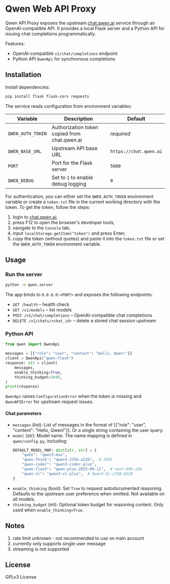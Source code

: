 # Qwen Web API Proxy

Qwen API Proxy exposes the upstream [chat.qwen.ai](https://chat.qwen.ai) service through an OpenAI-compatible API. It provides a local Flask server and a Python API for issuing chat completions programmatically.

Features:

- OpenAI-compatible `v1/chat/completions` endpoint
- Python API `QwenApi` for synchronous completions

## Installation

Install dependencies:

```bash
pip install flask flask-cors requests
```

The service reads configuration from environment variables:

| Variable          | Description                                  | Default                |
| ----------------- | -------------------------------------------- | ---------------------- |
| `QWEN_AUTH_TOKEN` | Authorization token copied from chat.qwen.ai | _required_             |
| `QWEN_BASE_URL`   | Upstream API base URL                        | `https://chat.qwen.ai` |
| `PORT`            | Port for the Flask server                    | `5000`                 |
| `QWEN_DEBUG`      | Set to `1` to enable debug logging           | `0`                    |

For authentication, you can either set the `QWEN_AUTH_TOKEN` environment variable or create a `token.txt` file in the current working directory with the token. To get the token, follow the steps:

1. login to [chat.qwen.ai](https://chat.qwen.ai);
2. press F12 to open the browser's developer tools;
3. navigate to the `Console` tab;
4. input `localStorage.getItem("token")` and press Enter;
5. copy the token (without quotes) and paste it into the `token.txt` file or set the `QWEN_AUTH_TOKEN` environment variable.

## Usage

### Run the server

```bash
python -m qwen.server
```

The app binds to `0.0.0.0:<PORT>` and exposes the following endpoints:

- `GET /health` – health check
- `GET /v1/models` – list models
- `POST /v1/chat/completions` – OpenAI-compatible chat completions
- `DELETE /v1/chats/<chat_id>` – delete a stored chat session upstream

### Python API

```python
from qwen import QwenApi

messages = [{"role": "user", "content": "Hello, Qwen!"}]
client = QwenApi("qwen-flash")
response: str = client(
    messages,
    enable_thinking=True,
    thinking_budget=2048,
)
print(response)
```

`QwenApi` raises `ConfigurationError` when the token is missing and `QwenAPIError` for upstream request issues.

#### Chat parameters

- `messages` (list): List of messages in the format of [{"role": "user", "content": "Hello, Qwen!"}]. Or a single string containing the user query.
- `model` (str): Model name. The name mapping is defined in `qwen/config.py`, including:
  ```python
  DEFAULT_MODEL_MAP: dict[str, str] = {
      "qwen": "qwen3-max",
      "qwen-think": "qwen3-235b-a22b",  # 2507
      "qwen-coder": "qwen3-coder-plus",
      "qwen-flash": "qwen-plus-2025-09-11",  # next-80b-a3b
      "qwen-vl": "qwen3-vl-plus",  # Qwen3-VL-235B-A22B
  }
  ```
- `enable_thinking` (bool): Set `True` to request autodocumented reasoning. Defaults to the upstream user preference when omitted. Not available on all models.
- `thinking_budget` (int): Optional token budget for reasoning content. Only used when `enable_thinking=True`.

## Notes

1. rate limit unknown - not recommended to use on main account
2. currently only supports single user message
3. streaming is not supported

## License

GPLv3 License
